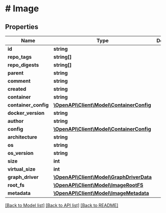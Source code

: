 # # Image

## Properties

Name | Type | Description | Notes
------------ | ------------- | ------------- | -------------
**id** | **string** |  | 
**repo_tags** | **string[]** |  | [optional] 
**repo_digests** | **string[]** |  | [optional] 
**parent** | **string** |  | 
**comment** | **string** |  | 
**created** | **string** |  | 
**container** | **string** |  | 
**container_config** | [**\OpenAPI\Client\Model\ContainerConfig**](ContainerConfig.md) |  | [optional] 
**docker_version** | **string** |  | 
**author** | **string** |  | 
**config** | [**\OpenAPI\Client\Model\ContainerConfig**](ContainerConfig.md) |  | [optional] 
**architecture** | **string** |  | 
**os** | **string** |  | 
**os_version** | **string** |  | [optional] 
**size** | **int** |  | 
**virtual_size** | **int** |  | 
**graph_driver** | [**\OpenAPI\Client\Model\GraphDriverData**](GraphDriverData.md) |  | 
**root_fs** | [**\OpenAPI\Client\Model\ImageRootFS**](ImageRootFS.md) |  | 
**metadata** | [**\OpenAPI\Client\Model\ImageMetadata**](ImageMetadata.md) |  | [optional] 

[[Back to Model list]](../../README.md#documentation-for-models) [[Back to API list]](../../README.md#documentation-for-api-endpoints) [[Back to README]](../../README.md)



